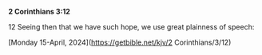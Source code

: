 **2 Corinthians 3:12**

12 Seeing then that we have such hope, we use great plainness of speech:

[Monday 15-April, 2024](https://getbible.net/kjv/2 Corinthians/3/12)
